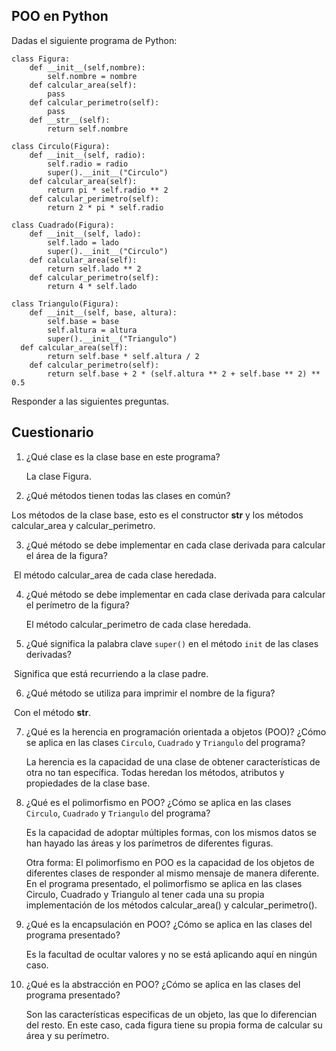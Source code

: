 ## POO en Python

Dadas el siguiente programa de Python:

```
class Figura:
    def __init__(self,nombre):
        self.nombre = nombre
    def calcular_area(self):
        pass
    def calcular_perimetro(self):
        pass
    def __str__(self):
        return self.nombre

class Circulo(Figura):
    def __init__(self, radio):
        self.radio = radio
        super().__init__("Circulo")
    def calcular_area(self):
        return pi * self.radio ** 2
    def calcular_perimetro(self):
        return 2 * pi * self.radio

class Cuadrado(Figura):
    def __init__(self, lado):
        self.lado = lado
        super().__init__("Circulo")
    def calcular_area(self):
        return self.lado ** 2
    def calcular_perimetro(self):
        return 4 * self.lado

class Triangulo(Figura):
    def __init__(self, base, altura):
        self.base = base
        self.altura = altura
        super().__init__("Triangulo")
  def calcular_area(self):
        return self.base * self.altura / 2
    def calcular_perimetro(self):
        return self.base + 2 * (self.altura ** 2 + self.base ** 2) ** 0.5
```



Responder a las siguientes preguntas.

## Cuestionario

1. ¿Qué clase es la clase base en este programa?

   La clase Figura.

2. ¿Qué métodos tienen todas las clases en común?

  Los métodos de la clase base, esto es el constructor __str__ y los métodos calcular_area y calcular_perimetro.

3. ¿Qué método se debe implementar en cada clase derivada para calcular el área de la figura?

​	El método calcular_area de cada clase heredada.

4. ¿Qué método se debe implementar en cada clase derivada para calcular el perímetro de la figura?

   El método calcular_perimetro de cada clase heredada.

5. ¿Qué significa la palabra clave `super()` en el método `init` de las clases derivadas?

​	Significa que está recurriendo a la clase padre.

6. ¿Qué método se utiliza para imprimir el nombre de la figura?

​	Con el método __str__.

7. ¿Qué es la herencia en programación orientada a objetos (POO)? ¿Cómo se aplica en las clases `Circulo`, `Cuadrado` y `Triangulo` del programa?

    La herencia es la capacidad de una clase de obtener características de otra no tan específica. Todas heredan los métodos, atributos y propiedades de la clase base.

8. ¿Qué es el polimorfismo en POO? ¿Cómo se aplica en las clases `Circulo`, `Cuadrado` y `Triangulo` del programa?

    Es la capacidad de adoptar múltiples formas, con los mismos datos se han hayado las áreas y los parímetros de diferentes figuras.

    Otra forma: El polimorfismo en POO es la capacidad de los objetos de diferentes clases de responder al mismo mensaje de manera diferente. En el programa presentado, el polimorfismo se aplica en las clases Circulo, Cuadrado y Triangulo al tener cada una su propia implementación de los métodos calcular_area() y calcular_perimetro().

9. ¿Qué es la encapsulación en POO? ¿Cómo se aplica en las clases del programa presentado?

    Es la facultad de ocultar valores y no se está aplicando aquí en ningún caso.

10. ¿Qué es la abstracción en POO? ¿Cómo se aplica en las clases del programa presentado?

    Son las características especificas de un objeto, las que lo diferencian del resto. En este caso, cada figura tiene su propia forma de calcular su área y su perímetro.
